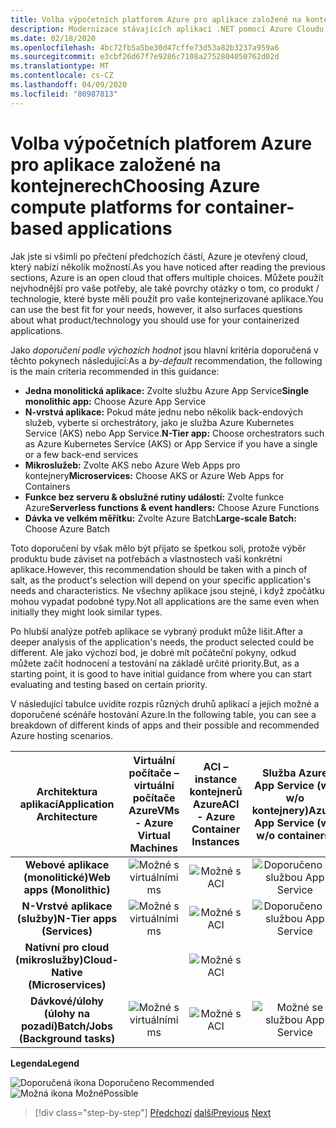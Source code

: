 ```yaml
---
title: Volba výpočetních platforem Azure pro aplikace založené na kontejnerech
description: Modernizace stávajících aplikací .NET pomocí Azure Cloudu a kontejnerů Windows | Výběr výpočetních platforem Azure pro aplikace založené na kontejnerech
ms.date: 02/18/2020
ms.openlocfilehash: 4bc72fb5a5be30d47cffe73d53a82b3237a959a6
ms.sourcegitcommit: e3cbf26d67f7e9286c7108a2752804050762d02d
ms.translationtype: MT
ms.contentlocale: cs-CZ
ms.lasthandoff: 04/09/2020
ms.locfileid: "80987813"
---
```

# <a name="choosing-azure-compute-platforms-for-container-based-applications"></a><span data-ttu-id="32182-103">Volba výpočetních platforem Azure pro aplikace založené na kontejnerech</span><span class="sxs-lookup"><span data-stu-id="32182-103">Choosing Azure compute platforms for container-based applications</span></span>

<span data-ttu-id="32182-104">Jak jste si všimli po přečtení předchozích částí, Azure je otevřený cloud, který nabízí několik možností.</span><span class="sxs-lookup"><span data-stu-id="32182-104">As you have noticed after reading the previous sections, Azure is an open cloud that offers multiple choices.</span></span> <span data-ttu-id="32182-105">Můžete použít nejvhodnější pro vaše potřeby, ale také povrchy otázky o tom, co produkt / technologie, které byste měli použít pro vaše kontejnerizované aplikace.</span><span class="sxs-lookup"><span data-stu-id="32182-105">You can use the best fit for your needs, however, it also surfaces questions about what product/technology you should use for your containerized applications.</span></span>

<span data-ttu-id="32182-106">Jako *doporučení podle výchozích hodnot* jsou hlavní kritéria doporučená v těchto pokynech následující:</span><span class="sxs-lookup"><span data-stu-id="32182-106">As a *by-default* recommendation, the following is the main criteria recommended in this guidance:</span></span>

- <span data-ttu-id="32182-107">**Jedna monolitická aplikace:** Zvolte službu Azure App Service</span><span class="sxs-lookup"><span data-stu-id="32182-107">**Single monolithic app:** Choose Azure App Service</span></span>
- <span data-ttu-id="32182-108">**N-vrstvá aplikace:** Pokud máte jednu nebo několik back-endových služeb, vyberte si orchestrátory, jako je služba Azure Kubernetes Service (AKS) nebo App Service.</span><span class="sxs-lookup"><span data-stu-id="32182-108">**N-Tier app:** Choose orchestrators such as Azure Kubernetes Service (AKS) or App Service if you have a single or a few back-end services</span></span>
- <span data-ttu-id="32182-109">**Mikroslužeb:** Zvolte AKS nebo Azure Web Apps pro kontejnery</span><span class="sxs-lookup"><span data-stu-id="32182-109">**Microservices:** Choose AKS or Azure Web Apps for Containers</span></span>
- <span data-ttu-id="32182-110">**Funkce bez serveru & obslužné rutiny událostí:** Zvolte funkce Azure</span><span class="sxs-lookup"><span data-stu-id="32182-110">**Serverless functions & event handlers:** Choose Azure Functions</span></span>
- <span data-ttu-id="32182-111">**Dávka ve velkém měřítku:** Zvolte Azure Batch</span><span class="sxs-lookup"><span data-stu-id="32182-111">**Large-scale Batch:** Choose Azure Batch</span></span>

<span data-ttu-id="32182-112">Toto doporučení by však mělo být přijato se špetkou soli, protože výběr produktu bude záviset na potřebách a vlastnostech vaší konkrétní aplikace.</span><span class="sxs-lookup"><span data-stu-id="32182-112">However, this recommendation should be taken with a pinch of salt, as the product's selection will depend on your specific application's needs and characteristics.</span></span> <span data-ttu-id="32182-113">Ne všechny aplikace jsou stejné, i když zpočátku mohou vypadat podobné typy.</span><span class="sxs-lookup"><span data-stu-id="32182-113">Not all applications are the same even when initially they might look similar types.</span></span>

<span data-ttu-id="32182-114">Po hlubší analýze potřeb aplikace se vybraný produkt může lišit.</span><span class="sxs-lookup"><span data-stu-id="32182-114">After a deeper analysis of the application's needs, the product selected could be different.</span></span> <span data-ttu-id="32182-115">Ale jako výchozí bod, je dobré mít počáteční pokyny, odkud můžete začít hodnocení a testování na základě určité priority.</span><span class="sxs-lookup"><span data-stu-id="32182-115">But, as a starting point, it is good to have initial guidance from where you can start evaluating and testing based on certain priority.</span></span>

<span data-ttu-id="32182-116">V následující tabulce uvidíte rozpis různých druhů aplikací a jejich možné a doporučené scénáře hostování Azure.</span><span class="sxs-lookup"><span data-stu-id="32182-116">In the following table, you can see a breakdown of different kinds of apps and their possible and recommended Azure hosting scenarios.</span></span>

| <span data-ttu-id="32182-117">Architektura aplikací</span><span class="sxs-lookup"><span data-stu-id="32182-117">Application Architecture</span></span> | <span data-ttu-id="32182-118">Virtuální počítače – virtuální počítače Azure</span><span class="sxs-lookup"><span data-stu-id="32182-118">VMs - Azure Virtual Machines</span></span> | <span data-ttu-id="32182-119">ACI – instance kontejnerů Azure</span><span class="sxs-lookup"><span data-stu-id="32182-119">ACI - Azure Container Instances</span></span> | <span data-ttu-id="32182-120">Služba Azure App Service (w-w/o kontejnery)</span><span class="sxs-lookup"><span data-stu-id="32182-120">Azure App Service (w-w/o containers)</span></span> | <span data-ttu-id="32182-121">AKS - Služby Azure Kubernetes</span><span class="sxs-lookup"><span data-stu-id="32182-121">AKS - Azure Kubernetes Services</span></span> | <span data-ttu-id="32182-122">Azure Functions</span><span class="sxs-lookup"><span data-stu-id="32182-122">Azure Functions</span></span> | <span data-ttu-id="32182-123">Azure Batch</span><span class="sxs-lookup"><span data-stu-id="32182-123">Azure Batch</span></span> |
|:------------------------:|:--:|:--:|:--:|:--:|:--:|:--:|
| <span data-ttu-id="32182-124">**Webové aplikace (monolitické)**</span><span class="sxs-lookup"><span data-stu-id="32182-124">**Web apps (Monolithic)**</span></span>         | ![Možné s virtuálními ms](media/choosing-azure-compute-options-for-container-based-applications/possible.png) | ![Možné s ACI](media/choosing-azure-compute-options-for-container-based-applications/possible.png) | ![Doporučeno se službou App Service](media/choosing-azure-compute-options-for-container-based-applications/recommended.png) | ![Možné s AKS](media/choosing-azure-compute-options-for-container-based-applications/possible.png) | | |
| <span data-ttu-id="32182-129">**N-Vrstvé aplikace (služby)**</span><span class="sxs-lookup"><span data-stu-id="32182-129">**N-Tier apps (Services)**</span></span>        | ![Možné s virtuálními ms](media/choosing-azure-compute-options-for-container-based-applications/possible.png) | ![Možné s ACI](media/choosing-azure-compute-options-for-container-based-applications/possible.png) | ![Doporučeno se službou App Service](media/choosing-azure-compute-options-for-container-based-applications/recommended.png) | ![Možné s AKS](media/choosing-azure-compute-options-for-container-based-applications/possible.png) | ![Možné s Azure Fuctions](media/choosing-azure-compute-options-for-container-based-applications/possible.png) | |
| <span data-ttu-id="32182-135">**Nativní pro cloud (mikroslužby)**</span><span class="sxs-lookup"><span data-stu-id="32182-135">**Cloud-Native (Microservices)**</span></span>  | | ![Možné s ACI](media/choosing-azure-compute-options-for-container-based-applications/possible.png) | | ![Doporučeno u AKS](media/choosing-azure-compute-options-for-container-based-applications/recommended.png) <br/> <span data-ttu-id="32182-138">(Linuxové&nbsp;kontejnery)</span><span class="sxs-lookup"><span data-stu-id="32182-138">(Linux&nbsp;containers)</span></span>| ![Doporučeno s funkcemi Azure](media/choosing-azure-compute-options-for-container-based-applications/recommended.png) <br/> <span data-ttu-id="32182-140">(Akce&#x2011;řízena)</span><span class="sxs-lookup"><span data-stu-id="32182-140">(Event&#x2011;driven)</span></span> | |
| <span data-ttu-id="32182-141">**Dávkové/úlohy (úlohy na pozadí)**</span><span class="sxs-lookup"><span data-stu-id="32182-141">**Batch/Jobs (Background tasks)**</span></span> | ![Možné s virtuálními ms](media/choosing-azure-compute-options-for-container-based-applications/possible.png) | ![Možné s ACI](media/choosing-azure-compute-options-for-container-based-applications/possible.png) | ![Možné se službou App Service](media/choosing-azure-compute-options-for-container-based-applications/possible.png) | ![Možné s AKS](media/choosing-azure-compute-options-for-container-based-applications/possible.png) | ![Doporučeno s funkcemi Azure](media/choosing-azure-compute-options-for-container-based-applications/recommended.png) <br/> <span data-ttu-id="32182-147">(Úlohy na pozadí)&nbsp;</span><span class="sxs-lookup"><span data-stu-id="32182-147">(Background&nbsp;tasks)</span></span> | ![Doporučeno s Azure Batch](media/choosing-azure-compute-options-for-container-based-applications/recommended.png) <br/> <span data-ttu-id="32182-149">(Velké&#x2011;měřítku)</span><span class="sxs-lookup"><span data-stu-id="32182-149">(Large&#x2011;scale)</span></span> |

<span data-ttu-id="32182-150">**Legenda**</span><span class="sxs-lookup"><span data-stu-id="32182-150">**Legend**</span></span>

![Doporučená ikona](media/choosing-azure-compute-options-for-container-based-applications/recommended.png) <span data-ttu-id="32182-152">Doporučeno </span><span class="sxs-lookup"><span data-stu-id="32182-152">Recommended </span></span>\
![Možná ikona](media/choosing-azure-compute-options-for-container-based-applications/possible.png) <span data-ttu-id="32182-154">Možné</span><span class="sxs-lookup"><span data-stu-id="32182-154">Possible</span></span>

> [!div class="step-by-step"]
> <span data-ttu-id="32182-155">[Předchozí](when-to-deploy-windows-containers-to-azure-container-service-kubernetes.md)
> [další](build-resilient-services-ready-for-the-cloud-embrace-transient-failures-in-the-cloud.md)</span><span class="sxs-lookup"><span data-stu-id="32182-155">[Previous](when-to-deploy-windows-containers-to-azure-container-service-kubernetes.md)
[Next](build-resilient-services-ready-for-the-cloud-embrace-transient-failures-in-the-cloud.md)</span></span>
